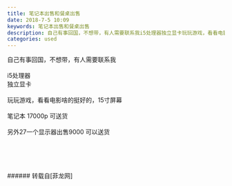 ```yaml
---
title: 笔记本出售和餐桌出售
date: 2018-7-5 10:09
keywords: 笔记本出售和餐桌出售
description: 自己有事回国，不想带，有人需要联系我i5处理器独立显卡玩玩游戏，看看电影啥的挺好的，15寸屏幕笔记本 17000p 可送货另外27一个显示器出售9000 可以送货
categories: used
---
```

<td class="t_f" id="postmessage_1480475">

自己有事回国，不想带，有人需要联系我<br/>
<br/>
i5处理器<br/>
独立显卡<br/>
<br/>
玩玩游戏，看看电影啥的挺好的，15寸屏幕<br/>
<br/>
笔记本 17000p 可送货<br/>
<br/>
另外27一个显示器出售9000 可以送货<br/>
<br/>
<br/>
<img alt="" border="0" class="zoom" data-cf-modified-e79f8bf1af0f606d72e9f252-="" file="http://www.flw.ph/data/appbyme/upload/image/201807/05/7XjhIqZNg1zs.jpg" id="aimg_o72pj" lazyloadthumb="1" onclick="" onmouseover="" src="http://www.flw.ph/data/appbyme/upload/image/201807/05/7XjhIqZNg1zs.jpg"/><br/>
<img alt="" border="0" class="zoom" data-cf-modified-e79f8bf1af0f606d72e9f252-="" file="http://www.flw.ph/data/appbyme/upload/image/201807/05/TvWajuFgAWGk.jpg" id="aimg_fBBUu" lazyloadthumb="1" onclick="" onmouseover="" src="http://www.flw.ph/data/appbyme/upload/image/201807/05/TvWajuFgAWGk.jpg"/><br/>
<img alt="" border="0" class="zoom" data-cf-modified-e79f8bf1af0f606d72e9f252-="" file="http://www.flw.ph/data/appbyme/upload/image/201807/05/K9yKpq9057gf.jpg" id="aimg_Kfvz5" lazyloadthumb="1" onclick="" onmouseover="" src="http://www.flw.ph/data/appbyme/upload/image/201807/05/K9yKpq9057gf.jpg"/><br/>
<img alt="" border="0" class="zoom" data-cf-modified-e79f8bf1af0f606d72e9f252-="" file="http://www.flw.ph/data/appbyme/upload/image/201807/05/sCXqgPfvTb14.jpg" id="aimg_eSI9g" lazyloadthumb="1" onclick="" onmouseover="" src="http://www.flw.ph/data/appbyme/upload/image/201807/05/sCXqgPfvTb14.jpg"/><br/>
<img alt="" border="0" class="zoom" data-cf-modified-e79f8bf1af0f606d72e9f252-="" file="http://www.flw.ph/data/appbyme/upload/image/201807/05/8kctPSJoiDJO.jpg" id="aimg_aSz23" lazyloadthumb="1" onclick="" onmouseover="" src="http://www.flw.ph/data/appbyme/upload/image/201807/05/8kctPSJoiDJO.jpg"/><br/>
<img alt="" border="0" class="zoom" data-cf-modified-e79f8bf1af0f606d72e9f252-="" file="http://www.flw.ph/data/appbyme/upload/image/201807/05/wSynetNCWLQC.jpg" id="aimg_JVlZ0" lazyloadthumb="1" onclick="" onmouseover="" src="http://www.flw.ph/data/appbyme/upload/image/201807/05/wSynetNCWLQC.jpg"/><br/>
<img alt="" border="0" class="zoom" data-cf-modified-e79f8bf1af0f606d72e9f252-="" file="http://www.flw.ph/data/appbyme/upload/image/201807/05/NlEaPyJjLFza.jpg" id="aimg_Xmwkd" lazyloadthumb="1" onclick="" onmouseover="" src="http://www.flw.ph/data/appbyme/upload/image/201807/05/NlEaPyJjLFza.jpg"/><br/>
<img alt="" border="0" class="zoom" data-cf-modified-e79f8bf1af0f606d72e9f252-="" file="http://www.flw.ph/data/appbyme/upload/image/201807/05/Dx176Hc9uPe5.jpg" id="aimg_T3010" lazyloadthumb="1" onclick="" onmouseover="" src="http://www.flw.ph/data/appbyme/upload/image/201807/05/Dx176Hc9uPe5.jpg"/><br/>
<img alt="" border="0" class="zoom" data-cf-modified-e79f8bf1af0f606d72e9f252-="" file="http://www.flw.ph/data/appbyme/upload/image/201807/05/nzWQ75mrvvro.jpg" id="aimg_Ol2e2" lazyloadthumb="1" onclick="" onmouseover="" src="http://www.flw.ph/data/appbyme/upload/image/201807/05/nzWQ75mrvvro.jpg"/><br/>
<br/>
<br/>
</td>
###### 转载自[菲龙网]